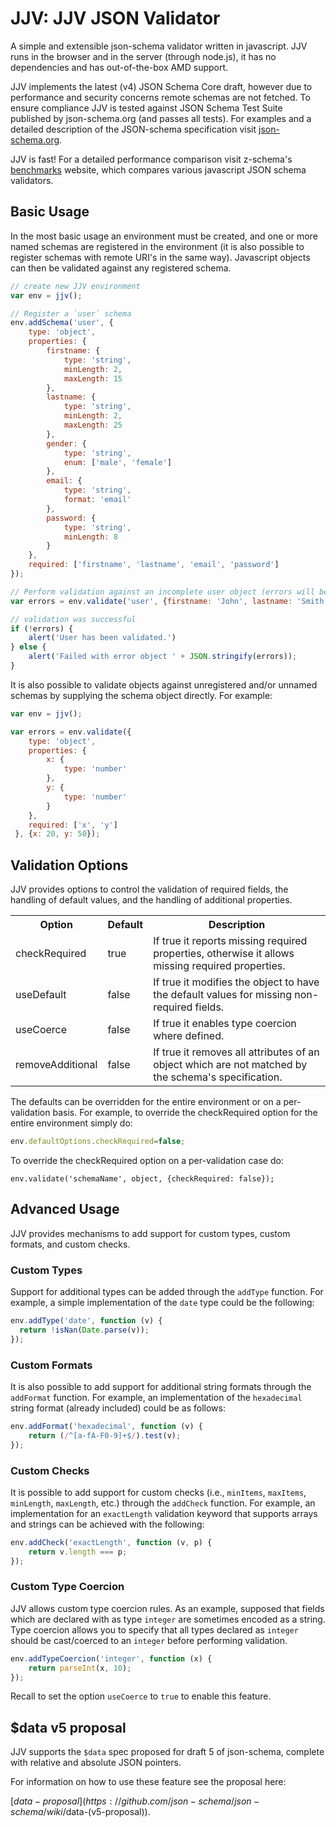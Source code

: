 # JJV: JJV JSON Validator

A simple and extensible json-schema validator written in javascript. JJV
runs in the browser and in the server (through node.js), it has no
dependencies and has out-of-the-box AMD support.

JJV implements the latest (v4) JSON Schema Core draft, however due to
performance and security concerns remote schemas are not fetched. To
ensure compliance JJV is tested against JSON Schema Test Suite published
by json-schema.org (and passes all tests). For examples and a detailed
description of the JSON-schema specification visit
[json-schema.org](http://json-schema.org).

JJV is fast! For a detailed performance comparison visit z-schema's
[benchmarks](https://rawgithub.com/zaggino/z-schema/master/benchmark/results.html)
website, which compares various javascript JSON schema validators.

## Basic Usage

In the most basic usage an environment must be created, and one or more
named schemas are registered in the environment (it is also possible to
register schemas with remote URI's in the same way). Javascript
objects can then be validated against any registered schema.

```javascript
// create new JJV environment
var env = jjv();

// Register a `user` schema
env.addSchema('user', {
    type: 'object',
    properties: {
        firstname: {
            type: 'string',
            minLength: 2,
            maxLength: 15
        },
        lastname: {
            type: 'string',
            minLength: 2,
            maxLength: 25
        },
        gender: {
            type: 'string',
            enum: ['male', 'female']
        },
        email: {
            type: 'string',
            format: 'email'
        },
        password: {
            type: 'string',
            minLength: 8
        }
    },
    required: ['firstname', 'lastname', 'email', 'password']
});

// Perform validation against an incomplete user object (errors will be reported)
var errors = env.validate('user', {firstname: 'John', lastname: 'Smith'});

// validation was successful
if (!errors) {
    alert('User has been validated.')
} else {
    alert('Failed with error object ' + JSON.stringify(errors));
}
```

It is also possible to validate objects against unregistered and/or
unnamed schemas by supplying the schema object directly. For example:

```javascript
var env = jjv();

var errors = env.validate({
    type: 'object',
    properties: {
        x: {
            type: 'number'
        },
        y: {
            type: 'number'
        }
    },
    required: ['x', 'y']
 }, {x: 20, y: 50});

```

## Validation Options

JJV provides options to control the validation of required fields, the
handling of default values, and the handling of additional properties.

<table>
    <tr>
        <th>Option</th>
        <th>Default</th>
        <th>Description</th>
    </tr>
    <tr>
        <td>checkRequired</td>
        <td>true</td>
        <td>If true it reports missing required properties, otherwise it
        allows missing required properties.</td>
    </tr>
    <tr>
        <td>useDefault</td>
        <td>false</td>
        <td>If true it modifies the object to have the default values for
        missing non-required fields.</td>
    </tr>
    <tr>
        <td>useCoerce</td>
        <td>false</td>
        <td>If true it enables type coercion where defined.</td>
    </tr>
    <tr>
        <td>removeAdditional</td>
        <td>false</td>
        <td>If true it removes all attributes of an object which are not
        matched by the schema's specification.
    </tr>
</table>

The defaults can be overridden for the entire environment or on a
per-validation basis. For example, to override the checkRequired option
for the entire environment simply do:

```javascript
env.defaultOptions.checkRequired=false;
```

To override the checkRequired option on a per-validation case do:

```
env.validate('schemaName', object, {checkRequired: false});
```

## Advanced Usage

JJV provides mechanisms to add support for custom types, custom formats,
and custom checks.

### Custom Types

Support for additional types can be added through the `addType`
function. For example, a simple implementation of the `date` type could
be the following:

```javascript
env.addType('date', function (v) {
  return !isNan(Date.parse(v));
});
```

### Custom Formats

It is also possible to add support for additional string formats through
the `addFormat` function. For example, an implementation of the
`hexadecimal` string format (already included) could be as follows:

```javascript
env.addFormat('hexadecimal', function (v) {
    return (/^[a-fA-F0-9]+$/).test(v);
});
```

### Custom Checks

It is possible to add support for custom checks (i.e.,
`minItems`, `maxItems`, `minLength`, `maxLength`, etc.) through the
`addCheck` function. For example, an implementation for an `exactLength`
validation keyword that supports arrays and strings can be achieved with
the following:

```javascript
env.addCheck('exactLength', function (v, p) {
    return v.length === p;
});
```

### Custom Type Coercion

JJV allows custom type coercion rules. As an example, supposed that fields
which are declared with as type `integer` are sometimes encoded as a string.
Type coercion allows you to specify that all types declared as `integer` should
be cast/coerced to an `integer` before performing validation.

```javascript
env.addTypeCoercion('integer', function (x) {
    return parseInt(x, 10);
});
```

Recall to set the option `useCoerce` to `true` to enable this feature.

## $data v5 proposal

JJV supports the `$data` spec proposed for draft 5 of json-schema,
complete with relative and absolute JSON pointers.

For information on how to use these feature see the proposal here:

[$data-proposal](https://github.com/json-schema/json-schema/wiki/$data-(v5-proposal)).
